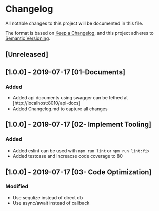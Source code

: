 # Changelog
All notable changes to this project will be documented in this file.

The format is based on [Keep a Changelog](https://keepachangelog.com/en/1.0.0/),
and this project adheres to [Semantic Versioning](https://semver.org/spec/v2.0.0.html).

## [Unreleased]

## [1.0.0] - 2019-07-17 [01-Documents]
### Added
- Added api documents using swagger can be fethed at [http://localhost:8010/api-docs]
- Added Changelog.md to capture all changes

## [1.0.0] - 2019-07-17 [02- Implement Tooling]
### Added
- Added eslint can be used with `npm run lint` or `npm run lint:fix`
- Added testcase and increacse code coverage to 80 

## [1.0.0] - 2019-07-17 [03- Code Optimization]
### Modified
- Use sequlize instead of direct db
- Use async/await instead of callback
